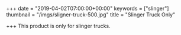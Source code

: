 +++
date = "2019-04-02T07:00:00+00:00"
keywords = ["slinger"]
thumbnail = "/imgs/sligner-truck-500.jpg"
title = "Slinger Truck Only"

+++
This product is only for slinger trucks.